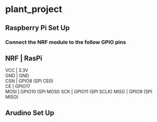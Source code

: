 # plant_project

## Raspberry Pi Set Up

### Connect the NRF module to the follow GPIO pins

   NRF  |  RasPi
 -----------------------------
   VCC  |   3.3V                       
   GND  |   GND        
   CSN  |   GPIO8  (SPI CE0)         
   CE   |   GPIO17  
   MOSI |   GPIO10 (SPI MOSI)
   SCK  |   GPIO11 (SPI SCLK)
   MISO |   GPIO9  (SPI MISO)  

## Arudino Set Up

